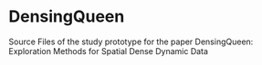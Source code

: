 # DensingQueen
Source Files of the study prototype for the paper DensingQueen: Exploration Methods for Spatial Dense Dynamic Data
